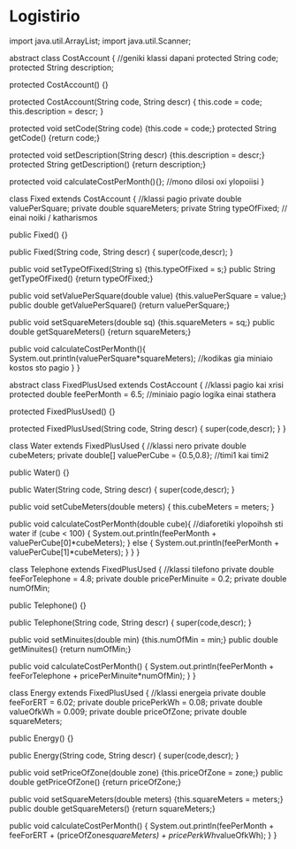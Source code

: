 # Logistirio
import java.util.ArrayList;
import java.util.Scanner;

abstract class CostAccount { //geniki klassi dapani
protected String code;
protected String description;

protected CostAccount() {}

protected CostAccount(String code, String descr) {
	this.code = code;
	this.description = descr;
}

protected void setCode(String code) {this.code = code;}
protected String getCode() {return code;}

protected void setDescription(String descr) {this.description = descr;}
protected String getDescription() {return description;}

protected void calculateCostPerMonth(){}; //mono dilosi oxi ylopoiisi
}

class Fixed extends CostAccount { //klassi pagio
private double valuePerSquare;
private double squareMeters;
private String typeOfFixed; // einai noiki / katharismos

public Fixed() {}

public Fixed(String code, String descr) {
	super(code,descr);
}

public void setTypeOfFixed(String s) {this.typeOfFixed = s;}
public String getTypeOfFixed() {return typeOfFixed;}

public void setValuePerSquare(double value) {this.valuePerSquare = value;}
public double getValuePerSquare() {return valuePerSquare;}

public void setSquareMeters(double sq) {this.squareMeters = sq;}
public double getSquareMeters() {return squareMeters;}

public void calculateCostPerMonth(){
	System.out.println(valuePerSquare*squareMeters); //kodikas gia miniaio kostos sto pagio
}
}

abstract class FixedPlusUsed extends CostAccount { //klassi pagio kai xrisi
protected double feePerMonth = 6.5; //miniaio pagio logika einai stathera

protected FixedPlusUsed() {}

protected FixedPlusUsed(String code, String descr) {
	super(code,descr);
}
}

class Water extends FixedPlusUsed { //klassi nero
private double cubeMeters;
private double[] valuePerCube = {0.5,0.8}; //timi1 kai timi2

public Water() {}

public Water(String code, String descr) {
	super(code,descr);
}

public void setCubeMeters(double meters) {
	this.cubeMeters = meters;
}

public void calculateCostPerMonth(double cube){ //diaforetiki ylopoihsh sti water
	if (cube < 100) {
		System.out.println(feePerMonth + valuePerCube[0]*cubeMeters);
	} else {
		System.out.println(feePerMonth + valuePerCube[1]*cubeMeters);
	}
}
}

class Telephone extends FixedPlusUsed { //klassi tilefono
private double feeForTelephone = 4.8;
private double pricePerMinuite = 0.2;
private double numOfMin;

public Telephone() {}

public Telephone(String code, String descr) {
	super(code,descr);
}

public void setMinuites(double min) {this.numOfMin = min;}
public double getMinuites() {return numOfMin;}

public void calculateCostPerMonth() {
	System.out.println(feePerMonth + feeForTelephone + pricePerMinuite*numOfMin);
}
}

class Energy extends FixedPlusUsed { //klassi energeia
private double feeForERT = 6.02;
private double pricePerkWh = 0.08;
private double valueOfkWh = 0.009;
private double priceOfZone;
private double squareMeters;

public Energy() {}

public Energy(String code, String descr) {
	super(code,descr);
}

public void setPriceOfZone(double zone) {this.priceOfZone = zone;}
public double getPriceOfZone() {return priceOfZone;}

public void setSquareMeters(double meters) {this.squareMeters = meters;}
public double getSquareMeters() {return squareMeters;}

public void calculateCostPerMonth() {
	System.out.println(feePerMonth + feeForERT + (priceOfZone*squareMeters) + pricePerkWh*valueOfkWh);
}
}
